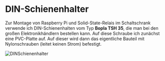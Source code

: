 # DIN-Schienenhalter

Zur Montage von Raspberry Pi und Solid-State-Relais im Schaltschrank verwende ich DIN-Schienenhalten vom Typ **Bopla TSH 35**, die man bei den großen Elektronikhändlern bestellen kann. Auf diese Schraube ich zunächst eine PVC-Platte auf. Auf dieser wird dann das eigentliche Bauteil mit Nylonschrauben (leitet keinen Strom) befestigt.

![DINSchienenhalter](https://github.com/camueller/SmartApplianceEnabler/blob/master/pics/DINSchienenhalter.jpg)
